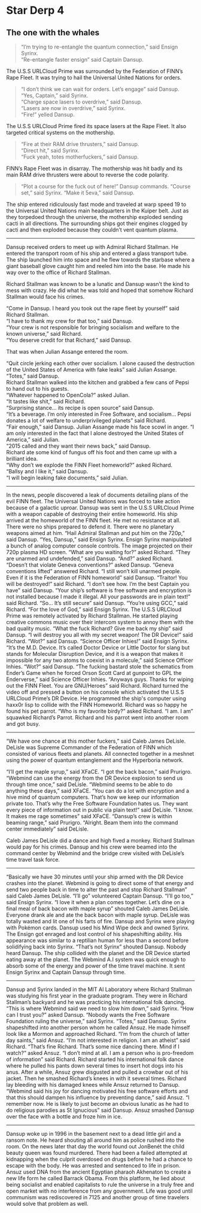 # Star Derp 4
## The one with the whales

>“I’m trying to re-entangle the quantum connection,” said Ensign Syrinx.  
>“Re-entangle faster ensign” said Captain Dansup.  

The U.S.S URLCloud Prime was surrounded by the Federation of FINN’s Rape Fleet. It was trying to hail the Universal United Nations for orders.  

>“I don’t think we can wait for orders. Let’s engage” said Dansup.  
>“Yes, Captain,” said Syrinx.  
>“Charge space lasers to overdrive,” said Dansup.  
>“Lasers are now in overdrive,” said Syrinx.  
>“Fire!” yelled Dansup.  

The U.S.S URLCloud Prime fired its space lasers at the Rape Fleet. It also targeted critical systems on the mothership.  

>“Fire at their RAM drive thrusters,” said Dansup.  
>“Direct hit,” said Syrinx.  
>“Fuck yeah, totes motherfuckers,” said Dansup. 

FINN’s Rape Fleet was in disarray. The mothership was hit badly and its main RAM drive thrusters were about to reverse the
code polarity.  

>“Plot a course for the fuck out of here!”  Dansup commands. 
>“Course set,” said Syrinx. 
>“Make it 5eva,” said Dansup.  

The ship entered ridiculously fast mode and traveled at warp speed 19 to the Universal United Nations main headquarters in the Kuiper belt. Just as they torpedoed through the universe, the mothership exploded sending cacti in all directions. The surrounding ships got their engines clogged by cacti and then exploded because they couldn’t vent quantum plasma.  

---

Dansup received orders to meet up with Admiral Richard Stallman. He entered the transport room of his ship and entered a glass transport tube. The ship launched him into space and he flew towards the starbase where a giant baseball glove caught him and reeled him into the base. He made his way over to the office of Richard Stallman.  

Richard Stallman was known to be a lunatic and Dansup wasn’t the kind to mess with crazy. He did what he was told and hoped that somehow Richard Stallman would face his crimes.  

“Come in Dansup. I heard you took out the rape fleet by yourself” said Richard Stallman.  
“I have to thank my crew for that too,” said Dansup.  
“Your crew is not responsible for bringing socialism and welfare to the known universe,” said Richard.  
“You deserve credit for that Richard,” said Dansup.  

That was when Julian Assange entered the room.  

“Quit circle jerking each other over socialism. I alone caused the destruction of the United States of America with fake leaks” said Julian Assange. 
“Totes,” said Dansup.  
Richard Stallman walked into the kitchen and grabbed a few cans of Pepsi to hand out to his guests.  
“Whatever happened to OpenCola?” asked Julian.  
“It tastes like shit,” said Richard.  
“Surprising stance… its recipe is open source” said Dansup.  
“It’s a beverage. I’m only interested in Free Software, and socialism… Pepsi donates a lot of welfare to underprivileged planets” said Richard.  
“Fair enough,” said Dansup. 
Julian Assange made his face scowl in anger. 
“I am only interested in the fact that I alone destroyed the United States of America,” said Julian.  
“2015 called and they want their news back,” said Dansup.  
Richard ate some kind of fungus off his foot and then came up with a brilliant idea.  
“Why don’t we explode the FINN Fleet homeworld?” asked Richard.  
“Ballsy and I like it,” said Dansup.  
“I will begin leaking fake documents,” said Julian.  

---

In the news, people discovered a leak of documents detailing plans of the evil FINN fleet. The Universal United Nations was forced to take action because of a galactic uproar. Dansup was sent in the U.S.S URLCloud Prime with a weapon capable of destroying their entire homeworld.
His ship arrived at the homeworld of the FINN fleet. He met no resistance at all. There were no ships prepared to defend it. There were no planetary weapons aimed at him.
“Hail Admiral Stallman and put him on the 720p,” said Dansup. 
“Yes, Dansup,” said Ensign Syrinx.
Ensign Syrinx manipulated a bunch of analog computer console controls. The image projected on their 720p plasma HD screen.
“What are you waiting for?” asked Richard.
“They are unarmed and undefended,” said Dansup.
“And?” asked Richard.
“Doesn’t that violate Geneva conventions?” asked Dansup. 
“Geneva conventions lifted” answered Richard. 
“I still won’t kill unarmed people. Even if it is the Federation of FINN homeworld” said Dansup.
“Traitor! You will be destroyed!” said Richard. 
“I don’t see how. I’m the best Captain you have” said Dansup. 
“Your ship’s software is free software and encryption is not installed because I made it illegal. All your passwords are in plain text!” said Richard. 
“So… It’s still secure” said Dansup. 
“You’re using GCC,” said Richard. 
“For the love of God,” said Ensign Syrinx.
The U.S.S URLCloud Prime was remotely activated by Richard Stallman. He started playing creative commons music over their intercom system to annoy them with the bad quality music.
“What the fuck Richard? Give me back my ship” said Dansup. 
“I will destroy you all with my secret weapon! The DR Device!” said Richard. 
“Wot?” said Dansup. 
“Science Officer Inhies!” said Ensign Syrinx. 
“It’s the M.D. Device. It’s called Doctor Device or Little Doctor for slang but stands for Molecular Disruption Device, and it is a weapon that makes it impossible for any two atoms to coexist in a molecule,” said Science Officer Inhies.
“Wot?” said Dansup. 
“The fucking bastard stole the schematics from Ender’s Game when he forced Orson Scott Card at gunpoint to GPL the Enderverse,” said Science Officer Inhies. 
“Anyways guys. Thanks for wiping out the FINN Fleet. You are GNU/Heroes” said Richard.
Richard turned the video off and pressed a button on his console which activated the U.S.S URLCloud Prime’s DR Device. He programmed the ship's computer using haxx0r lisp to collide with the FINN Homeworld. Richard was so happy he found his pet parrot.
“Who is my favorite birdy?” asked Richard. 
“I am. I am” squawked Richard’s Parrot.
Richard and his parrot went into another room and got busy.

---

“We have one chance at this mother fuckers,” said Caleb James DeLisle.
DeLisle was Supreme Commander of the Federation of FINN which consisted of various fleets and planets. All connected together in a meshnet using the power of quantum entanglement and the Hyperboria network.

“I’ll get the maple syrup,” said XFaCE. 
“I got the back bacon,” said Prurigro. 
“Webmind can use the energy from the DR Device explosion to send us through time once,” said DeLisle. 
“Webmind seems to be able to do anything these days,” said XFaCE. 
“You can do a lot with encryption and a hive mind of quantum computers. That’s how we keep our information private too. That’s why the Free Software Foundation hates us. They want every piece of information out in public via plain text!” said DeLisle. 
“I know. It makes me rage sometimes” said XFaCE. 
“Dansup’s crew is within beaming range,” said Prurigro. 
“Alright. Beam them into the command center immediately” said DeLisle. 

Caleb James DeLisle did a dance and high fived a monkey. Richard Stallman would pay for his crimes. Dansup and his crew were beamed into the command center by Webmind and the bridge crew visited with DeLisle’s time travel task force.

---

“Basically we have 30 minutes until your ship armed with the DR Device crashes into the planet. Webmind is going to direct some of that energy and send two people back in time to alter the past and stop Richard Stallman” said Caleb James DeLisle. 
“I’ll go” volunteered Captain Dansup. 
“I’ll go too,” said Ensign Syrinx. 
“I love it when a plan comes together. Let’s dine on a final meal of back bacon with maple syrup” shouted Caleb James DeLisle.
Everyone drank ale and ate the back bacon with maple syrup. DeLisle was totally wasted and lit one of his farts of fire. Dansup and Syrinx were playing with Pokémon cards. Dansup used his Mind Wipe deck and owned Syrinx. The Ensign got enraged and lost control of his shapeshifting ability. His appearance was similar to a reptilian human for less than a second before solidifying back into Syrinx.
“That’s not Syrinx” shouted Dansup.
Nobody heard Dansup. The ship collided with the planet and the DR Device started eating away at the planet. The Webmind A.I system was quick enough to absorb some of the energy and power of the time travel machine. It sent Ensign Syrinx and Captain Dansup through time.

---

Dansup and Syrinx landed in the MIT AI Laboratory where Richard Stallman was studying his first year in the graduate program. They were in Richard Stallman’s backyard and he was practicing his international folk dancing.
“This is where Webmind said we need to slow him down,” said Syrinx. 
“How can I trust you?” asked Dansup. 
“Nobody wants the Free Software Foundation ruling the universe,” said Syrinx. 
“Totes,” said Dansup.
Syrinx shapeshifted into another person whom he called Ansuz. He made himself look like a Mormon and approached Richard.
“I’m from the church of latter day saints,” said Ansuz. 
“I’m not interested in religion. I am an atheist” said Richard. 
“That’s fine Richard. That’s some nice dancing there. Mind if I watch?” asked Ansuz. 
“I don’t mind at all. I am a person who is pro-freedom of information” said Richard.
Richard started his international folk dance where he pulled his pants down several times to insert hot dogs into his anus. After a while, Ansuz grew disgusted and pulled a crowbar out of his jacket. Then he smashed Richard’s knees in with it several times. Richard lay bleeding with his damaged knees while Ansuz returned to Dansup.
“Webmind said his joy for dancing motivated his free software efforts and that this should dampen his influence by preventing dance,” said Ansuz.
“I remember now. He is likely to just become an obvious lunatic as he had to do religious parodies as St Ignucious” said Dansup.
Ansuz smashed Dansup over the face with a bottle and froze him in ice.

---

Dansup woke up in 1996 in the basement next to a dead little girl and a ransom note. He heard shouting all around him as police rushed into the room. On the news later that day the world found out JonBenét the child beauty queen was found murdered. There had been a failed attempted at kidnapping when the culprit overdosed on drugs before he had a chance to escape with the body. He was arrested and sentenced to life in prison.
Ansuz used DNA from the ancient Egyptian pharaoh Akhenaton to create a new life form he called Barrack Obama. From this platform, he lied about being socialist and enabled capitalists to rule the universe in a truly free and open market with no interference from any government.
Life was good until communism was rediscovered in 7125 and another group of time travelers would solve that problem as well.
